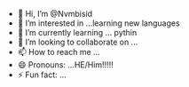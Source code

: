 - 👋 Hi, I’m @Nvmbisid 
- 👀 I’m interested in ...learning new languages
- 🌱 I’m currently learning ... pythin 
- 💞️ I’m looking to collaborate on ...
- 📫 How to reach me ...
- 😄 Pronouns: ...HE/Him!!!!!
- ⚡ Fun fact: ...

<!---
Nvmbisid/Nvmbisid is a ✨ special ✨ repository because its `README.md` (this file) appears on your GitHub profile.
You can click the Preview link to take a look at your changes.
--->
